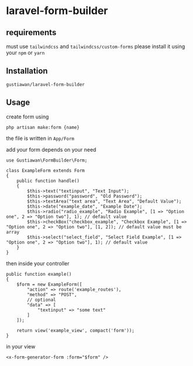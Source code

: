 # laravel-form-builder

## requirements
must use `tailwindcss` and `tailwindcss/custom-forms` please install it using your `npm` or `yarn`

## Installation

```gustiawan/laravel-form-builder```

## Usage
create form using

```php artisan make:form {name}```

the file is written in `App/Form`

add your form depends on your need
```
use Gustiawan\FormBuilder\Form;

class ExampleForm extends Form
{
    public function handle() 
    {
        $this->text("textinput", "Text Input");
        $this->password("password", "Old Password");
        $this->textArea("text area", "Text Area", "Default Value");
        $this->date("example_date", "Example Date");
        $this->radio("radio_example", "Radio Example", [1 => "Option one", 2 => "Option two"], 1); // default value
        $this->checkBox("checkbox_example", "Checkbox Example", [1 => "Option one", 2 => "Option two"], [1, 2]); // default value must be array
        $this->select("select_field", "Select Field Example", [1 => "Option one", 2 => "Option two"], 1); // default value
    }
}
```

then inside your controller
```
public function example() 
{
    $form = new ExampleForm([
        "action" => route('example_routes'),
        "method" => "POST",
        // optional
        "data" => [
            "textinput" => "some text"
        ]
    ]);

    return view('example_view', compact('form'));
}
```

in your view
```
<x-form-generator-form :form="$form" />
```
